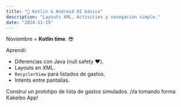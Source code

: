 ```yaml
---
title: "🔄 Kotlin & Android UI básica"
description: "Layouts XML, Activities y navegación simple."
date: "2024-11-19"
---
```

Noviembre = **Kotlin time**. 😎

Aprendí:
- Diferencias con Java (null safety ❤️).
- Layouts en XML.
- `RecyclerView` para listados de gastos.
- Intents entre pantallas.

Construí un prototipo de lista de gastos simulados. ¡Va tomando forma Kakeibo App!
